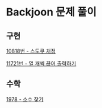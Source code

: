 # Backjoon 문제 풀이

## 구현

[10818번 - 스도쿠 채점](https://github.com/Lee-Soyeon/Backjoon/blob/main/10818.md)

[11721번 - 열 개씩 끊어 출력하기](https://github.com/Lee-Soyeon/Backjoon/blob/main/11721.md)

## 수학

[1978 - 소수 찾기](https://www.acmicpc.net/problem/1978)

